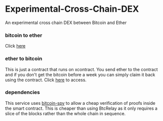 # Experimental-Cross-Chain-DEX
An experimental cross chain DEX between Bitcoin and Ether

### bitcoin to ether
Click [here]()

### ether to bitcoin
This is just a contract that runs on xcontract. You send ether to the contract and if you don't get the bitcoin before a week you can simply claim it back using the contract. Click [here]() to access. 

### dependencies
This service uses [bitcoin-spv](https://github.com/summa-tx/bitcoin-spv) to allow a cheap verification of proofs inside the smart contract. This is cheaper than using BtcRelay as it only requires a slice of the blocks rather than the whole chain in sequence. 
